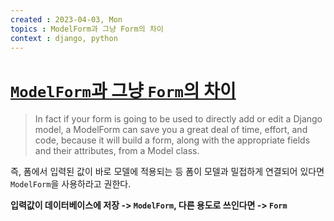 ```yaml
---
created : 2023-04-03, Mon
topics : ModelForm과 그냥 Form의 차이
context : django, python
---
```

# [`ModelForm`과 그냥 `Form`의 차이](https://docs.djangoproject.com/en/3.2/topics/forms/#more-about-django-form-classes)
> In fact if your form is going to be used to directly add or edit a Django model, a ModelForm can save you a great deal of time, effort, and code, because it will build a form, along with the appropriate fields and their attributes, from a Model class.  

즉, 폼에서 입력된 값이 바로 모델에 적용되는 등 폼이 모델과 밀접하게 연결되어 있다면 `ModelForm`을 사용하라고 권한다.

**입력값이 데이터베이스에 저장 -> `ModelForm`, 다른 용도로 쓰인다면 -> `Form`**